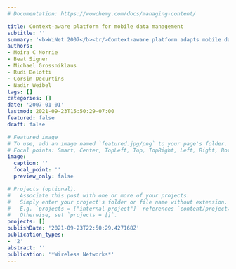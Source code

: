 ```yaml
---
# Documentation: https://wowchemy.com/docs/managing-content/

title: Context-aware platform for mobile data management
subtitle: ''
summary: '<b>WiNet 2007</b><br/>Context‑aware platform adapts mobile data management to location and network conditions.'
authors:
- Moira C Norrie
- Beat Signer
- Michael Grossniklaus
- Rudi Belotti
- Corsin Decurtins
- Nadir Weibel
tags: []
categories: []
date: '2007-01-01'
lastmod: 2021-09-23T15:50:29-07:00
featured: false
draft: false

# Featured image
# To use, add an image named `featured.jpg/png` to your page's folder.
# Focal points: Smart, Center, TopLeft, Top, TopRight, Left, Right, BottomLeft, Bottom, BottomRight.
image:
  caption: ''
  focal_point: ''
  preview_only: false

# Projects (optional).
#   Associate this post with one or more of your projects.
#   Simply enter your project's folder or file name without extension.
#   E.g. `projects = ["internal-project"]` references `content/project/deep-learning/index.md`.
#   Otherwise, set `projects = []`.
projects: []
publishDate: '2021-09-23T22:50:29.427168Z'
publication_types:
- '2'
abstract: ''
publication: '*Wireless Networks*'
---
```

